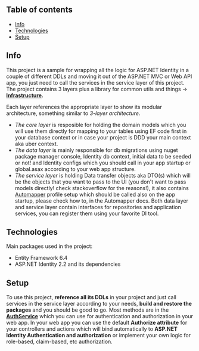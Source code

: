 ## Table of contents
* [Info](#info)
* [Technologies](#technologies)
* [Setup](#setup)

## Info
This project is a sample for wrapping all the logic for ASP.NET Identity in a couple of different DDLs and moving it out of the ASP.NET MVC or Web API app, you just need to call 
the services in the service layer of this project.
The project contains 3 layers plus a library for common utils and things -> **[Infrastructure](https://github.com/ArashSasani/IdentityWrapper/tree/master/WebApplication.Infrastructure).**

Each layer references the appropriate layer to show its modular architecture, something similar to *3-layer architecture*.

* *The core layer* is resposible for holding the domain models which you will use them directly for mapping to your tables using EF code first in your database context or in case your project is DDD your main context aka uber context.
* *The data layer* is mainly responsible for db migrations using nuget package manager console, Identity db context, initial data to be seeded or not! and Identity configs which you should call 
in your app startup or global.asax according to your web app structure.
* *The service layer* is holding Data transfer objects aka DTO(s) which will be the objects that you want to pass to the UI (you don't want to pass models directly! check stackoverflow 
for the reasons!), it also contains [Automapper](https://automapper.org/) profile setup which should be called also on the app startup, please check how to, in the Automapper docs.
Both data layer and service layer contain interfaces for repositories and application services, you can register them using your favorite DI tool.

## Technologies
Main packages used in the project:
* Entity Framework 6.4
* ASP.NET Identity 2.2 and its dependencies

## Setup
To use this project, **reference all its DDLs** in your project and just call services in the service layer according to your needs, **build and restore the packages** and you should be good to go.
Most methods are in the **[AuthService](https://github.com/ArashSasani/IdentityWrapper/blob/master/CMS.Service/Services/AuthService.cs)** which you can use for authentication and authorization in your web app.
In your web app you can use the default **Authorize attribute** for your controllers and actions which will bind automatically to **ASP.NET Identity Authentication and authorization** or implement 
your own logic for role-based, claim-based, etc authorization.
